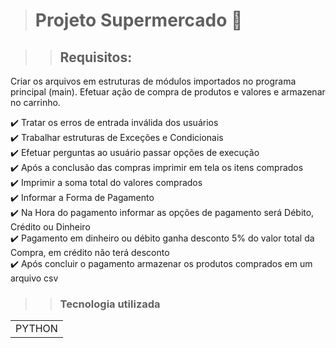 > <h1>Projeto Supermercado 🛒 </h1>

>> <h2>Requisitos:</h2>

Criar os arquivos em estruturas de módulos importados no programa principal (main).
Efetuar ação de compra de produtos e valores e armazenar no carrinho.

✔️ Tratar os erros de entrada inválida dos usuários <br>
✔️ Trabalhar estruturas de Exceções e Condicionais <br>
✔️ Efetuar perguntas ao usuário passar opções de execução <br>
✔️ Após a conclusão das compras imprimir em tela os itens comprados <br>
✔️ Imprimir a soma total do valores comprados <br>
✔️ Informar a Forma de Pagamento <br>
✔️ Na Hora do pagamento informar as opções de pagamento será Débito, Crédito ou Dinheiro <br>
✔️ Pagamento em dinheiro ou débito ganha desconto 5% do valor total da Compra, em crédito não terá desconto <br>
✔️ Após concluir o pagamento armazenar os produtos comprados em um arquivo csv <br>

>> <h3> Tecnologia utilizada </h3>

<table>
  <tr>
    <td>PYTHON</td>
  </tr>
</table>
